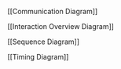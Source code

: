 [[Communication Diagram]]

[[Interaction Overview Diagram]]

[[Sequence Diagram]]

[[Timing Diagram]]

